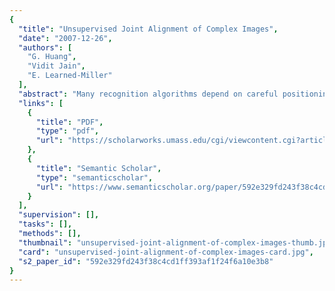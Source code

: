 ```yaml
---
{
  "title": "Unsupervised Joint Alignment of Complex Images",
  "date": "2007-12-26",
  "authors": [
    "G. Huang",
    "Vidit Jain",
    "E. Learned-Miller"
  ],
  "abstract": "Many recognition algorithms depend on careful positioning of an object into a canonical pose, so the position of features relative to a fixed coordinate system can be examined. Currently, this positioning is done either manually or by training a class-specialized learning algorithm with samples of the class that have been hand-labeled with parts or poses. In this paper, we describe a novel method to achieve this positioning using poorly aligned examples of a class with no additional labeling. Given a set of unaligned examplars of a class, such as faces, we automatically build an alignment mechanism, without any additional labeling of parts or poses in the data set. Using this alignment mechanism, new members of the class, such as faces resulting from a face detector, can be precisely aligned for the recognition process. Our alignment method improves performance on a face recognition task, both over unaligned images and over images aligned with a face alignment algorithm specifically developed for and trained on hand-labeled face images. We also demonstrate its use on an entirely different class of objects (cars), again without providing any information about parts or pose to the learning algorithm.",
  "links": [
    {
      "title": "PDF",
      "type": "pdf",
      "url": "https://scholarworks.umass.edu/cgi/viewcontent.cgi?article=1093&context=cs_faculty_pubs"
    },
    {
      "title": "Semantic Scholar",
      "type": "semanticscholar",
      "url": "https://www.semanticscholar.org/paper/592e329fd243f38c4cd1ff393af1f24f6a10e3b8"
    }
  ],
  "supervision": [],
  "tasks": [],
  "methods": [],
  "thumbnail": "unsupervised-joint-alignment-of-complex-images-thumb.jpg",
  "card": "unsupervised-joint-alignment-of-complex-images-card.jpg",
  "s2_paper_id": "592e329fd243f38c4cd1ff393af1f24f6a10e3b8"
}
---
```


